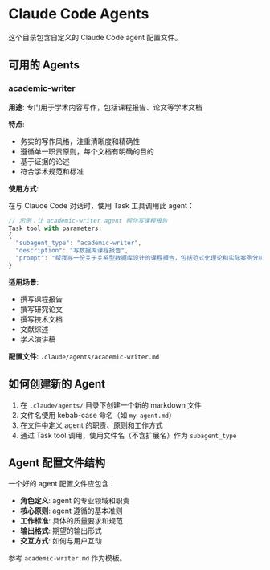 # Claude Code Agents

这个目录包含自定义的 Claude Code agent 配置文件。

## 可用的 Agents

### academic-writer

**用途**: 专门用于学术内容写作，包括课程报告、论文等学术文档

**特点**:
- 务实的写作风格，注重清晰度和精确性
- 遵循单一职责原则，每个文档有明确的目的
- 基于证据的论述
- 符合学术规范和标准

**使用方式**:

在与 Claude Code 对话时，使用 Task 工具调用此 agent：

```typescript
// 示例：让 academic-writer agent 帮你写课程报告
Task tool with parameters:
{
  "subagent_type": "academic-writer",
  "description": "写数据库课程报告",
  "prompt": "帮我写一份关于关系型数据库设计的课程报告，包括范式化理论和实际案例分析"
}
```

**适用场景**:
- 撰写课程报告
- 撰写研究论文
- 撰写技术文档
- 文献综述
- 学术演讲稿

**配置文件**: `.claude/agents/academic-writer.md`

## 如何创建新的 Agent

1. 在 `.claude/agents/` 目录下创建一个新的 markdown 文件
2. 文件名使用 kebab-case 命名（如 `my-agent.md`）
3. 在文件中定义 agent 的职责、原则和工作方式
4. 通过 Task tool 调用，使用文件名（不含扩展名）作为 `subagent_type`

## Agent 配置文件结构

一个好的 agent 配置文件应包含：

- **角色定义**: agent 的专业领域和职责
- **核心原则**: agent 遵循的基本准则
- **工作标准**: 具体的质量要求和规范
- **输出格式**: 期望的输出形式
- **交互方式**: 如何与用户互动

参考 `academic-writer.md` 作为模板。
